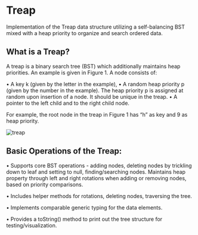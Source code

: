 # Treap
Implementation of the Treap data structure utilizing a self-balancing BST mixed with a heap priority to organize and search ordered data. 

## What is a Treap? 
A treap is a binary search tree (BST) which additionally maintains heap priorities. An example is given in Figure 1. A node consists of:

• A key k (given by the letter in the example),
• A random heap priority p (given by the number in the example). The heap priority p
is assigned at random upon insertion of a node. It should be unique in the treap.
• A pointer to the left child and to the right child node.

For example, the root node in the treap in Figure 1 has “h” as key and 9 as heap priority.

![treap](https://github.com/trolex213/treap/assets/65372052/cb560301-00e8-4419-ba0c-4f1512934976)


## Basic Operations of the Treap:
• Supports core BST operations - adding nodes, deleting nodes by trickling down to leaf and setting to null, finding/searching nodes.
Maintains heap property through left and right rotations when adding or removing nodes, based on priority comparisons.

• Includes helper methods for rotations, deleting nodes, traversing the tree.

• Implements comparable generic typing for the data elements.

• Provides a toString() method to print out the tree structure for testing/visualization.

